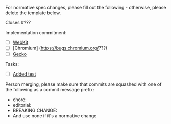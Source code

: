 For normative spec changes, please fill out the following - otherwise, please delete the template below.

Closes #???

Implementation commitment:

- [ ] [WebKit](https://bugs.webkit.org/???)
- [ ] [Chromium] (https://bugs.chromium.org/???)
- [ ] [Gecko](http://bugzilla.mozilla.org/???)

Tasks:

- [ ] [Added test](https://github.com/web-platform-tests/wpt/pulls/???)

Person merging, please make sure that commits are squashed with one of the following as a commit message prefix:

- chore:
- editorial:
- BREAKING CHANGE:
- And use none if it's a normative change
